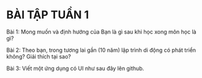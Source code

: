 # **BÀI TẬP TUẦN 1**

Bài 1: Mong muốn và định hướng của Bạn là gì sau khi học xong môn học là gì?

Bài 2: Theo bạn, trong tương lai gần (10 năm) lập trình di động có phát triển không? Giải thích tại sao?

Bài 3: Viết một ứng dụng có UI như sau đây lên github.

